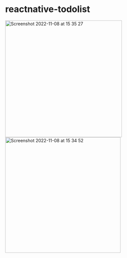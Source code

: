 # reactnative-todolist

<img width="373" alt="Screenshot 2022-11-08 at 15 35 27" src="https://user-images.githubusercontent.com/98067711/200580210-4c6b0e9a-7a38-4258-9466-70ce6abdecf6.png">

<img width="369" alt="Screenshot 2022-11-08 at 15 34 52" src="https://user-images.githubusercontent.com/98067711/200580937-7877da69-7490-4d91-9d41-4ffe3d39ee4b.png">
